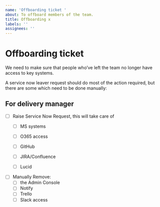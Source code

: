 ```yaml
---
name: 'Offboarding ticket '
about: To offboard members of the team.
title: Offboarding x
labels: ''
assignees: ''
---
```


# Offboarding ticket

We need to make sure that people who’ve left the team no longer have access to key systems. 

A service now leaver request should do most of the action required, but there are some which need to be done manually: 

## For delivery manager 

- [ ] Raise Service Now Request, this will take care of
  - [ ] MS systems
  - [ ] O365 access
  - [ ] GitHub
  - [ ] JIRA/Confluence
  - [ ] Lucid
     

- [ ] Manually Remove:
  - [ ] the Admin Console
  - [ ] Notify
  - [ ] Trello
  - [ ] Slack access
